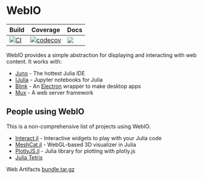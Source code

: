 [docs-img]: https://img.shields.io/badge/docs-stable-blue.svg
[docs-url]: https://juliagizmos.github.io/WebIO.jl/stable/

# WebIO

| Build | Coverage | Docs |
|-------|----------|------|
| [![CI](https://github.com/JuliaGizmos/WebIO.jl/actions/workflows/tests.yml/badge.svg)](https://github.com/JuliaGizmos/WebIO.jl/actions/workflows/tests.yml) | [![codecov](https://codecov.io/gh/JuliaGizmos/WebIO.jl/branch/master/graph/badge.svg)](https://codecov.io/gh/JuliaGizmos/WebIO.jl) | [![][docs-img]][docs-url]

WebIO provides a simple abstraction for displaying and interacting with web content. It works with:

- [Juno](http://junolab.org) - The hottest Julia IDE
- [IJulia](https://github.com/JuliaLang/IJulia.jl) - Jupyter notebooks for Julia
- [Blink](https://github.com/JunoLab/Blink.jl) - An [Electron](http://electron.atom.io/) wrapper to make desktop apps
- [Mux](https://github.com/JuliaWeb/Mux.jl) - A web server framework

People using WebIO
------------------

This is a non-comprehensive list of projects using WebIO.

+ [Interact.jl](https://github.com/JuliaGizmos/Interact.jl) - Interactive widgets to play with your Julia code
+ [MeshCat.jl](https://github.com/rdeits/MeshCat.jl) - WebGL-based 3D visualizer in Julia
+ [PlotlyJS.jl](https://github.com/sglyon/PlotlyJS.jl) - Julia library for plotting with plotly.js
+ [Julia Tetris](http://juliatetris.com)

Web Artifacts
[bundle.tar.gz](https://github.com/pankgeorg/WebIO.jl/files/8111257/bundle.tar.gz)
